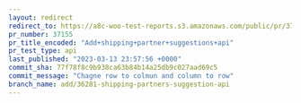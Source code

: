 ```yaml
---
layout: redirect
redirect_to: https://a8c-woo-test-reports.s3.amazonaws.com/public/pr/37155/api/index.html
pr_number: 37155
pr_title_encoded: "Add+shipping+partner+suggestions+api"
pr_test_type: api
last_published: "2023-03-13 23:57:56 +0000"
commit_sha: 77f78f8c9b938ca63b84b14a25db9c027aad69c5
commit_message: "Chagne row to colmun and column to row"
branch_name: add/36281-shipping-partners-suggestion-api
---
```

